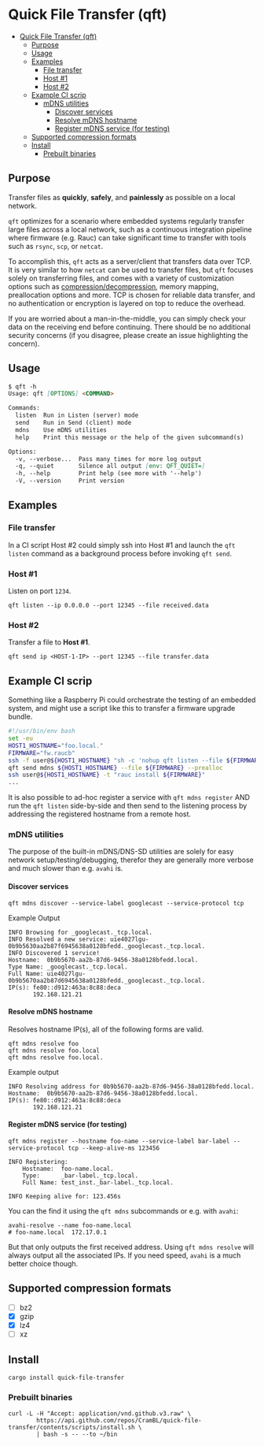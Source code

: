 # Quick File Transfer (qft)

- [Quick File Transfer (qft)](#quick-file-transfer-qft)
  - [Purpose](#purpose)
  - [Usage](#usage)
  - [Examples](#examples)
    - [File transfer](#file-transfer)
    - [Host #1](#host-1)
    - [Host #2](#host-2)
  - [Example CI scrip](#example-ci-scrip)
    - [mDNS utilities](#mdns-utilities)
      - [Discover services](#discover-services)
      - [Resolve mDNS hostname](#resolve-mdns-hostname)
      - [Register mDNS service (for testing)](#register-mdns-service-for-testing)
  - [Supported compression formats](#supported-compression-formats)
  - [Install](#install)
    - [Prebuilt binaries](#prebuilt-binaries)

## Purpose

Transfer files as **quickly**, **safely**, and **painlessly** as possible on a local network.

`qft` optimizes for a scenario where embedded systems regularly transfer large files across a local network, such as a continuous integration pipeline where firmware (e.g. Rauc) can take significant time to transfer with tools such as `rsync`, `scp`, or `netcat`.

To accomplish this, `qft` acts as a server/client that transfers data over TCP. It is very similar to how `netcat` can be used to transfer files, but `qft` focuses solely on transferring files, and comes with a variety of customization options such as [compression/decompression](#supported-compression-formats), memory mapping, preallocation options and more. TCP is chosen for reliable data transfer, and no authentication or encryption is layered on top to reduce the overhead.

If you are worried about a man-in-the-middle, you can simply check your data on the receiving end before continuing. There should be no additional security concerns (if you disagree, please create an issue highlighting the concern).

## Usage

```markdown
$ qft -h
Usage: qft [OPTIONS] <COMMAND>

Commands:
  listen  Run in Listen (server) mode
  send    Run in Send (client) mode
  mdns    Use mDNS utilities
  help    Print this message or the help of the given subcommand(s)

Options:
  -v, --verbose...  Pass many times for more log output
  -q, --quiet       Silence all output [env: QFT_QUIET=]
  -h, --help        Print help (see more with '--help')
  -V, --version     Print version
```

## Examples

### File transfer

In a CI script Host #2 could simply ssh into Host #1 and launch the `qft listen` command as a background process before invoking `qft send`.

### Host #1

Listen on port `1234`.

```shell
qft listen --ip 0.0.0.0 --port 12345 --file received.data
```

### Host #2

Transfer a file to **Host #1**.

```shell
qft send ip <HOST-1-IP> --port 12345 --file transfer.data
```

## Example CI scrip

Something like a Raspberry Pi could orchestrate the testing of an embedded system, and might use a script like this to transfer a firmware upgrade bundle.

```bash
#!/usr/bin/env bash
set -eu
HOST1_HOSTNAME="foo.local."
FIRMWARE="fw.raucb"
ssh -f user@${HOST1_HOSTNAME} "sh -c 'nohup qft listen --file ${FIRMWARE} > qft_listen.log 2>&1 &'"
qft send mdns ${HOST1_HOSTNAME} --file ${FIRMWARE} --prealloc
ssh user@${HOST1_HOSTNAME} -t "rauc install ${FIRMWARE}"
...
```

It is also possible to ad-hoc register a service with `qft mdns register` AND run the `qft listen` side-by-side and then send to the listening process by addressing the registered hostname from a remote host.

### mDNS utilities

The purpose of the built-in mDNS/DNS-SD utilities are solely for easy network setup/testing/debugging, therefor they are generally more verbose and much slower than e.g. `avahi` is.

#### Discover services

```shell
qft mdns discover --service-label googlecast --service-protocol tcp
```

Example Output

```text
INFO Browsing for _googlecast._tcp.local.
INFO Resolved a new service: uie4027lgu-0b9b5630aa2b87f6945638a0128bfedd._googlecast._tcp.local.
INFO Discovered 1 service!
Hostname:  0b9b5670-aa2b-87d6-9456-38a0128bfedd.local.
Type Name: _googlecast._tcp.local.
Full Name: uie4027lgu-0b9b5670aa2b87d6945638a0128bfedd._googlecast._tcp.local.
IP(s): fe80::d912:463a:8c88:deca
       192.168.121.21
```

#### Resolve mDNS hostname

Resolves hostname IP(s), all of the following forms are valid.

```shell
qft mdns resolve foo
qft mdns resolve foo.local
qft mdns resolve foo.local.
```

Example output

```text 0b9b5670-aa2b-87d6-9456-38a0128bfedd
INFO Resolving address for 0b9b5670-aa2b-87d6-9456-38a0128bfedd.local.
Hostname:  0b9b5670-aa2b-87d6-9456-38a0128bfedd.local.
IP(s): fe80::d912:463a:8c88:deca
       192.168.121.21
```

#### Register mDNS service (for testing)

```shell
qft mdns register --hostname foo-name --service-label bar-label --service-protocol tcp --keep-alive-ms 123456
```

```text
INFO Registering:
    Hostname:  foo-name.local.
    Type:      _bar-label._tcp.local.
    Full Name: test_inst._bar-label._tcp.local.

INFO Keeping alive for: 123.456s
```

You can the find it using the `qft mdns` subcommands or e.g. with `avahi`:

```shell
avahi-resolve --name foo-name.local
# foo-name.local  172.17.0.1
```

But that only outputs the first received address. Using `qft mdns resolve` will always output all the associated IPs. If you need speed, `avahi` is a much better choice though.

## Supported compression formats

- [ ] bz2
- [x] gzip
- [x] lz4
- [ ] xz

## Install

```shell
cargo install quick-file-transfer
```

### Prebuilt binaries

```shell
curl -L -H "Accept: application/vnd.github.v3.raw" \
        https://api.github.com/repos/CramBL/quick-file-transfer/contents/scripts/install.sh \
        | bash -s -- --to ~/bin
```
